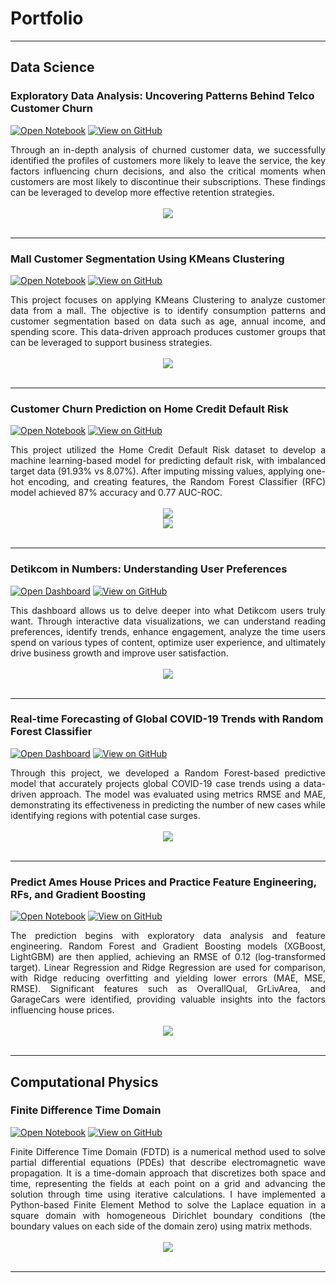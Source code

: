 # Portfolio
---
## Data Science

### Exploratory Data Analysis: Uncovering Patterns Behind Telco Customer Churn

[![Open Notebook](https://img.shields.io/badge/Jupyter-Open_Notebook-F37626?logo=Jupyter)](https://github.com/ferryatm/EDA-Uncovering-Patterns-Behind-Telco-Customer-Churn/blob/main/Documents/Notebook.ipynb)
[![View on GitHub](https://img.shields.io/badge/GitHub-View_on_GitHub-2F9176?logo=GitHub)](https://github.com/ferryatm/EDA-Uncovering-Patterns-Behind-Telco-Customer-Churn)

<div style="text-align: justify">Through an in-depth analysis of churned customer data, we successfully identified the profiles of customers more likely to leave the service, the key factors influencing churn decisions, and also the critical moments when customers are most likely to discontinue their subscriptions. These findings can be leveraged to develop more effective retention strategies.</div>
<br>
<center><img src="images/Exploratory Data Analysis Churn Analysis.png"/></center>
<br>

---
### Mall Customer Segmentation Using KMeans Clustering

[![Open Notebook](https://img.shields.io/badge/Jupyter-Open_Notebook-F37626?logo=Jupyter)](https://github.com/ferryatm/Mall-Customer-Segmentation-Data/blob/main/Documents/Notebook.ipynb)
[![View on GitHub](https://img.shields.io/badge/GitHub-View_on_GitHub-2F9176?logo=GitHub)](https://github.com/ferryatm/Mall-Customer-Segmentation-Data)

<div style="text-align: justify">This project focuses on applying KMeans Clustering to analyze customer data from a mall. The objective is to identify consumption patterns and customer segmentation based on data such as age, annual income, and spending score. This data-driven approach produces customer groups that can be leveraged to support business strategies.</div>
<br>
<center><img src="images/3D KMeans Clustering.png"/></center>
<br>

---
### Customer Churn Prediction on Home Credit Default Risk

[![Open Notebook](https://img.shields.io/badge/Jupyter-Open_Notebook-F37626?logo=Jupyter)](https://github.com/ferryatm/Customer-Churn-Prediction-Home-Credit-Default-Risk/blob/main/Documents/Notebook.ipynb)
[![View on GitHub](https://img.shields.io/badge/GitHub-View_on_GitHub-2F9176?logo=GitHub)](https://github.com/ferryatm/Customer-Churn-Prediction-Home-Credit-Default-Risk)

<div style="text-align: justify">This project utilized the Home Credit Default Risk dataset to develop a machine learning-based model for predicting default risk, with imbalanced target data (91.93% vs 8.07%). After imputing missing values, applying one-hot encoding, and creating features, the Random Forest Classifier (RFC) model achieved 87% accuracy and 0.77 AUC-ROC.</div>
<br>
<center><img src="images/Final Project Image.png"/></center>
<center><img src="images/Final Project Dashboard.png"/></center>
<br>

---
### Detikcom in Numbers: Understanding User Preferences

[![Open Dashboard](https://img.shields.io/badge/Looker_Studio-Open_Dashboard-4285F4?logo=Looker)](http://intip.in/DashboardDetikcom)
[![View on GitHub](https://img.shields.io/badge/GitHub-View_on_GitHub-2F9176?logo=GitHub)](https://github.com/ferryatm/Detikcom-User-Engagement-Analysis)

<div style="text-align: justify">This dashboard allows us to delve deeper into what Detikcom users truly want. Through interactive data visualizations, we can understand reading preferences, identify trends, enhance engagement, analyze the time users spend on various types of content, optimize user experience, and ultimately drive business growth and improve user satisfaction.</div>
<br>
<center><img src="images/Dashboard Detikcom User Engagement Analysis.png"/></center>
<br>

---
### Real-time Forecasting of Global COVID-19 Trends with Random Forest Classifier

[![Open Dashboard](https://img.shields.io/badge/Looker_Studio-Open_Dashboard-4285F4?logo=Looker)](https://intip.in/DashboardCovid19)
[![View on GitHub](https://img.shields.io/badge/GitHub-View_on_GitHub-2F9176?logo=GitHub)](https://github.com/ferryatm/Covid-19-Global-Forecasting)

<div style="text-align: justify">Through this project, we developed a Random Forest-based predictive model that accurately projects global COVID-19 case trends using a data-driven approach. The model was evaluated using metrics RMSE and MAE, demonstrating its effectiveness in predicting the number of new cases while identifying regions with potential case surges.</div>
<br>
<center><img src="images/Dashboard Covid-19 Global Forecasting.png"/></center>
<br>

---
### Predict Ames House Prices and Practice Feature Engineering, RFs, and Gradient Boosting

[![Open Notebook](https://img.shields.io/badge/Jupyter-Open_Notebook-blue?logo=Jupyter)](https://github.com/ferryatm/House-Prices-Advanced-Regression-Techniques/blob/main/Documents/Notebook.ipynb)
[![View on GitHub](https://img.shields.io/badge/GitHub-View_on_GitHub-blue?logo=GitHub)](https://github.com/ferryatm/House-Prices-Advanced-Regression-Techniques)

<div style="text-align: justify">The prediction begins with exploratory data analysis and feature engineering. Random Forest and Gradient Boosting models (XGBoost, LightGBM) are then applied, achieving an RMSE of 0.12 (log-transformed target). Linear Regression and Ridge Regression are used for comparison, with Ridge reducing overfitting and yielding lower errors (MAE, MSE, RMSE). Significant features such as OverallQual, GrLivArea, and GarageCars were identified, providing valuable insights into the factors influencing house prices.</div>
<br>
<center><img src="images/ames-house-price.jpg"/></center>
<br>

---
## Computational Physics

### Finite Difference Time Domain

[![Open Notebook](https://img.shields.io/badge/VSCode-Open_Notebook-green?logo=VisualStudioCode)](projects/Source%20Code%20FDTD.html)
[![View on GitHub](https://img.shields.io/badge/GitHub-View_on_GitHub-blue?logo=GitHub)](https://github.com/ferryatm/finite-difference-time-domain)

<div style="text-align: justify">Finite Difference Time Domain (FDTD) is a numerical method used to solve partial differential equations (PDEs) that describe electromagnetic wave propagation. It is a time-domain approach that discretizes both space and time, representing the fields at each point on a grid and advancing the solution through time using iterative calculations. I have implemented a Python-based Finite Element Method to solve the Laplace equation in a square domain with homogeneous Dirichlet boundary conditions (the boundary values on each side of the domain zero) using matrix methods.</div>
<br>
<center><img src="images/fdtd_2.png"/></center>
<br>

---
